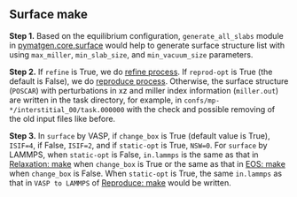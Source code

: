 ## Surface make

**Step 1.** Based on the equilibrium configuration, `generate_all_slabs` module in [pymatgen.core.surface](https://pymatgen.org/pymatgen.core.surface.html) would help to generate surface structure list with using `max_miller`, `min_slab_size`, and `min_vacuum_size` parameters. 

**Step 2.** If `refine` is True, we do [refine process](https://github.com/deepmodeling/dpgen/wiki/Refine:-get-started-and-input-examples). If `reprod-opt` is True (the default is False), we do [reproduce process](https://github.com/deepmodeling/dpgen/wiki/Reproduce:-get-started-and-input-examples). Otherwise, the surface structure (`POSCAR`) with perturbations in xz and miller index information (`miller.out`) are written in the task directory, for example, in `confs/mp-*/interstitial_00/task.000000` with the check and possible removing of the old input files like before.

**Step 3.** In `surface` by VASP, if `change_box` is True (default value is True), `ISIF=4`, if False, `ISIF=2`, and if `static-opt` is True, `NSW=0`. For `surface` by LAMMPS, when `static-opt` is False, `in.lammps` is the same as that in [Relaxation: make](https://github.com/deepmodeling/dpgen/wiki/Relaxation:-make) when `change_box` is True or the same as that in [EOS: make](https://github.com/deepmodeling/dpgen/wiki/EOS:-make) when `change_box` is False. When `static-opt` is True, the same `in.lammps` as that in `VASP to LAMMPS` of [Reproduce: make](https://github.com/deepmodeling/dpgen/wiki/Reproduce:-make) would be written.
